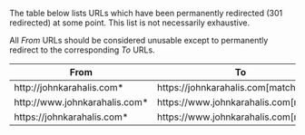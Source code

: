 The table below lists URLs which have been permanently redirected (301
redirected) at some point. This list is not necessarily exhaustive.

All _From_ URLs should be considered unusable except to permanently redirect to
the corresponding _To_ URLs.

<table>
    <thead>
        <tr>
            <th>From</th>
            <th>To</th>
        </tr>
    </thead>
    <tbody>
        <tr>
            <td>http://johnkarahalis.com*</td>
            <td>https://johnkarahalis.com[match]</td>
        </tr>
        <tr>
            <td>http://www.johnkarahalis.com*</td>
            <td>https://www.johnkarahalis.com[match]</td>
        </tr>
        <tr>
            <td>https://johnkarahalis.com*</td>
            <td>https://www.johnkarahalis.com[match]</td>
        </tr>
    </tbody>
</table>
